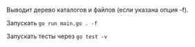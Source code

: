 Выводит дерево каталогов и файлов (если указана опция -f).

Запускать `go run main.go . -f`

Запускать тесты через `go test -v`